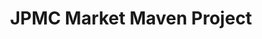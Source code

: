 ---
layout: page
title: JPMC Market Maven Project
description: Building a model that predicts future price movements of stocks and other financial instruments during the last ten minutes of the Nasdaq exchange trading session
img: assets/img/jpmclogo.png
importance: 1
category: fun
---